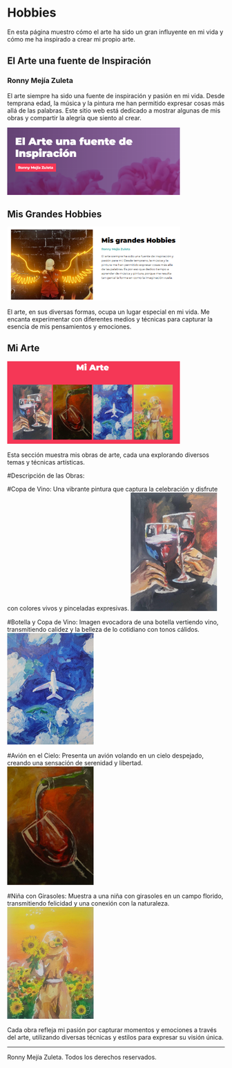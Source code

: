 # Hobbies

En esta página muestro cómo el arte ha sido un gran influyente en mi vida y cómo me ha inspirado a crear mi propio arte.

## El Arte una fuente de Inspiración

### Ronny Mejía Zuleta

El arte siempre ha sido una fuente de inspiración y pasión en mi vida. Desde temprana edad, la música y la pintura me han permitido expresar cosas más allá de las palabras. Este sitio web está dedicado a mostrar algunas de mis obras y compartir la alegría que siento al crear.

<img src="src/img/inspiracion.png" alt="Hobbies" width="400">

## Mis Grandes Hobbies

<img src="src/img/hobbies.png" alt="Hobbies" width="400">


El arte, en sus diversas formas, ocupa un lugar especial en mi vida. Me encanta experimentar con diferentes medios y técnicas para capturar la esencia de mis pensamientos y emociones.

## Mi Arte

<img src="src/img/mi_arte.png" width="400">

Esta sección muestra mis obras de arte, cada una explorando diversos temas y técnicas artísticas.

#Descripción de las Obras:

#Copa de Vino: 
Una vibrante pintura que captura la celebración y disfrute con colores vivos y pinceladas expresivas.
<img src="src/img/imagen1.jpeg" width="200">

#Botella y Copa de Vino: 
Imagen evocadora de una botella vertiendo vino, transmitiendo calidez y la belleza de lo cotidiano con tonos cálidos.
<img src="src/img/imagen3.jpeg" width="200">

#Avión en el Cielo: 
Presenta un avión volando en un cielo despejado, creando una sensación de serenidad y libertad.
<img src="src/img/imagen2.jpeg" width="200">

#Niña con Girasoles: 
Muestra a una niña con girasoles en un campo florido, transmitiendo felicidad y una conexión con la naturaleza.
<img src="src/img/imagen4.jpeg" width="200">

Cada obra refleja mi pasión por capturar momentos y emociones a través del arte, utilizando diversas técnicas y estilos para expresar su visión única.

---

Ronny Mejía Zuleta. Todos los derechos reservados.

